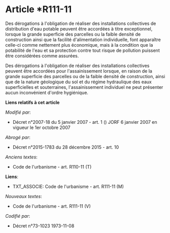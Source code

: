 # Article *R111-11

Des dérogations à l'obligation de réaliser des installations collectives de distribution d'eau potable peuvent être accordées
à titre exceptionnel, lorsque la grande superficie des parcelles ou la faible densité de construction ainsi que la facilité
d'alimentation individuelle, font apparaître celle-ci comme nettement plus économique, mais à la condition que la potabilité
de l'eau et sa protection contre tout risque de pollution puissent être considérées comme assurées.

Des dérogations à l'obligation de réaliser des installations collectives peuvent être accordées pour l'assainissement
lorsque, en raison de la grande superficie des parcelles ou de la faible densité de construction, ainsi que de la nature
géologique du sol et du régime hydraulique des eaux superficielles et souterraines, l'assainissement individuel ne peut
présenter aucun inconvénient d'ordre hygiénique.

**Liens relatifs à cet article**

_Modifié par_:

  - Décret n°2007-18 du 5 janvier 2007 - art. 1 () JORF 6 janvier 2007 en vigueur le 1er octobre 2007

_Abrogé par_:

  - Décret n°2015-1783 du 28 décembre 2015 - art. 10

_Anciens textes_:

  - Code de l'urbanisme - art. R110-11 (T)

**Liens**:

  - TXT_ASSOCIE: Code de l'urbanisme - art. R111-11 (M)

_Nouveaux textes_:

  - Code de l'urbanisme - art. R111-11 (V)

_Codifié par_:

  - Décret n°73-1023 1973-11-08
